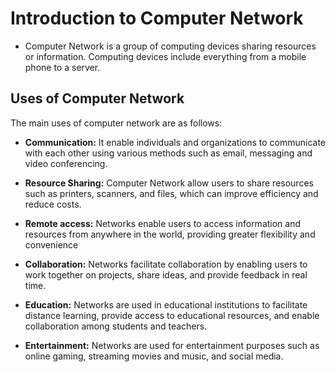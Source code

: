 # Introduction to Computer Network 

- Computer Network is a group of computing devices sharing resources or information. Computing devices include everything from a mobile phone to a server. 

## Uses of Computer Network 
 The main uses of computer network are as follows:

 - **Communication:** It enable individuals and organizations to communicate with each other using various methods such as email, messaging and video conferencing.

 - **Resource Sharing:** Computer Network allow users to share resources such as printers, scanners, and files, which can improve efficiency and reduce costs.

 - **Remote access:** Networks enable users to access information and resources from anywhere in the world, providing greater flexibility and convenience

- **Collaboration:** Networks facilitate collaboration by enabling users to work together on projects, share ideas, and provide feedback in real time.

- **Education:** Networks are used in educational institutions to facilitate distance learning, provide access to educational resources, and enable collaboration among students and teachers.

- **Entertainment:** Networks are used for entertainment purposes such as online gaming, streaming movies and music, and social media.